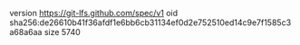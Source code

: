 version https://git-lfs.github.com/spec/v1
oid sha256:de26610b41f36afdf1e6bb6cb31134ef0d2e752510ed14c9e7f1585c3a68a6aa
size 5740
